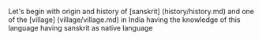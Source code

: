 Let's begin with origin and history of [sanskrit] (history/history.md)
and one of the [village] (village/village.md) in India having the knowledge of this language having sanskrit as native language 
